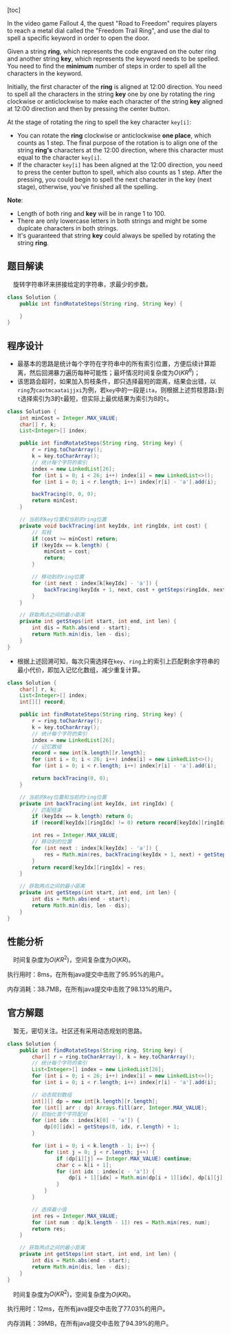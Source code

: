 [toc]

In the video game Fallout 4, the quest "Road to Freedom" requires players to reach a metal dial called the "Freedom Trail Ring", and use the dial to spell a specific keyword in order to open the door.

Given a string **ring**, which represents the code engraved on the outer ring and another string **key**, which represents the keyword needs to be spelled. You need to find the **minimum** number of steps in order to spell all the characters in the keyword.

Initially, the first character of the **ring** is aligned at 12:00 direction. You need to spell all the characters in the string **key** one by one by rotating the ring clockwise or anticlockwise to make each character of the string **key** aligned at 12:00 direction and then by pressing the center button.

At the stage of rotating the ring to spell the key character `key[i]`:

* You can rotate the **ring** clockwise or anticlockwise **one place**, which counts as 1 step. The final purpose of the rotation is to align one of the string **ring's** characters at the 12:00 direction, where this character must equal to the character `key[i]`.
* If the character `key[i]` has been aligned at the 12:00 direction, you need to press the center button to spell, which also counts as 1 step. After the pressing, you could begin to spell the next character in the key (next stage), otherwise, you've finished all the spelling.



**Note**:

* Length of both ring and **key** will be in range $1$ to $100$.
* There are only lowercase letters in both strings and might be some duplcate characters in both strings.
* It's guaranteed that string **key** could always be spelled by rotating the string **ring**.



## 题目解读

&emsp;旋转字符串环来拼接给定的字符串，求最少的步数。

```java
class Solution {
    public int findRotateSteps(String ring, String key) {

    }
}
```

## 程序设计

* 最基本的思路是统计每个字符在字符串中的所有索引位置，方便后续计算距离，然后回溯暴力遍历每种可能性；最坏情况时间复杂度为$O(KR^R)$；
* 该思路会超时，如果加入剪枝条件，即只选择最短的距离，结果会出错，以`ring`为`caotmcaataijjxi`为例，若`key`中的一段是`ita`，则根据上述剪枝思路`i`到`t`选择索引为$3$的`t`最短，但实际上最优结果为索引为$8$的`t`。

```java
class Solution {
    int minCost = Integer.MAX_VALUE;
    char[] r, k;
    List<Integer>[] index;

    public int findRotateSteps(String ring, String key) {
        r = ring.toCharArray();
        k = key.toCharArray();
        // 统计每个字符的索引
        index = new LinkedList[26];
        for (int i = 0; i < 26; i++) index[i] = new LinkedList<>();
        for (int i = 0; i < r.length; i++) index[r[i] - 'a'].add(i);

        backTracing(0, 0, 0);
        return minCost;
    }

    // 当前的key位置和当前的ring位置
    private void backTracing(int keyIdx, int ringIdx, int cost) {
        // 剪枝
        if (cost >= minCost) return;
        if (keyIdx == k.length) {
            minCost = cost;
            return;
        }

        // 移动到的ring位置
        for (int next : index[k[keyIdx] - 'a']) {
            backTracing(keyIdx + 1, next, cost + getSteps(ringIdx, next, r.length) + 1);
        }
    }

    // 获取两点之间的最小距离
    private int getSteps(int start, int end, int len) {
        int dis = Math.abs(end - start);
        return Math.min(dis, len - dis);
    }
}
```

* 根据上述回溯可知，每次只需选择在`key`、`ring`上的索引上匹配剩余字符串的最小代价，即加入记忆化数组，减少重复计算。

```java
class Solution {
    char[] r, k;
    List<Integer>[] index;
    int[][] record;

    public int findRotateSteps(String ring, String key) {
        r = ring.toCharArray();
        k = key.toCharArray();
        // 统计每个字符的索引
        index = new LinkedList[26];
        // 记忆数组
        record = new int[k.length][r.length];
        for (int i = 0; i < 26; i++) index[i] = new LinkedList<>();
        for (int i = 0; i < r.length; i++) index[r[i] - 'a'].add(i);

        return backTracing(0, 0);
    }

    // 当前的key位置和当前的ring位置
    private int backTracing(int keyIdx, int ringIdx) {
        // 匹配结束
        if (keyIdx == k.length) return 0;
        if (record[keyIdx][ringIdx] != 0) return record[keyIdx][ringIdx];

        int res = Integer.MAX_VALUE;
        // 移动到的位置
        for (int next : index[k[keyIdx] - 'a']) {
            res = Math.min(res, backTracing(keyIdx + 1, next) + getSteps(ringIdx, next, r.length) + 1);
        }
        return record[keyIdx][ringIdx] = res;
    }

    // 获取两点之间的最小距离
    private int getSteps(int start, int end, int len) {
        int dis = Math.abs(end - start);
        return Math.min(dis, len - dis);
    }
}
```

## 性能分析

&emsp;时间复杂度为$O(KR^2)$，空间复杂度为$O(KR)$。

执行用时：8ms，在所有java提交中击败了95.95%的用户。

内存消耗：38.7MB，在所有java提交中击败了98.13%的用户。

## 官方解题

&emsp;暂无，密切关注。社区还有采用动态规划的思路。

```java
class Solution {
    public int findRotateSteps(String ring, String key) {
        char[] r = ring.toCharArray(), k = key.toCharArray();
        // 统计每个字符的索引
        List<Integer>[] index = new LinkedList[26];
        for (int i = 0; i < 26; i++) index[i] = new LinkedList<>();
        for (int i = 0; i < r.length; i++) index[r[i] - 'a'].add(i);

        // 动态规划数组
        int[][] dp = new int[k.length][r.length];
        for (int[] arr : dp) Arrays.fill(arr, Integer.MAX_VALUE);
        // 初始化首个字符配对
        for (int idx : index[k[0] - 'a']) {
            dp[0][idx] = getSteps(0, idx, r.length) + 1;
        }

        for (int i = 0; i < k.length - 1; i++) {
            for (int j = 0; j < r.length; j++) {
                if (dp[i][j] == Integer.MAX_VALUE) continue;
                char c = k[i + 1];
                for (int idx : index[c - 'a']) {
                    dp[i + 1][idx] = Math.min(dp[i + 1][idx], dp[i][j] + getSteps(j, idx, r.length) + 1);
                }
            }
        }

        // 选择最小值
        int res = Integer.MAX_VALUE;
        for (int num : dp[k.length - 1]) res = Math.min(res, num);
        return res;
    }

    // 获取两点之间的最小距离
    private int getSteps(int start, int end, int len) {
        int dis = Math.abs(end - start);
        return Math.min(dis, len - dis);
    }
}
```

&emsp;时间复杂度为$O(KR^2)$，空间复杂度为$O(KR)$。

执行用时：12ms，在所有java提交中击败了77.03%的用户。

内存消耗：39MB，在所有java提交中击败了94.39%的用户。